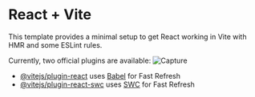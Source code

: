 # React + Vite

This template provides a minimal setup to get React working in Vite with HMR and some ESLint rules.

Currently, two official plugins are available:
![Capture](https://github.com/user-attachments/assets/66c63746-54a9-4e73-bc4c-a8a9ba7c2c0c)

- [@vitejs/plugin-react](https://github.com/vitejs/vite-plugin-react/blob/main/packages/plugin-react/README.md) uses [Babel](https://babeljs.io/) for Fast Refresh
- [@vitejs/plugin-react-swc](https://github.com/vitejs/vite-plugin-react-swc) uses [SWC](https://swc.rs/) for Fast Refresh
